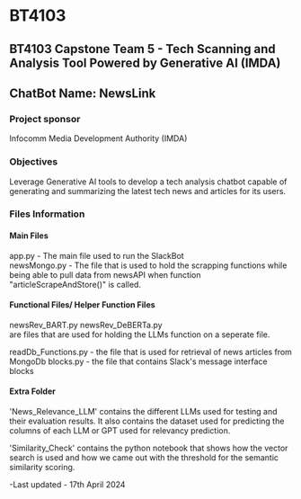 # BT4103   
## BT4103 Capstone Team 5 - Tech Scanning and Analysis Tool Powered by Generative AI (IMDA)   
## ChatBot Name: NewsLink

### Project sponsor    

Infocomm Media Development Authority (IMDA)   

### Objectives   

Leverage Generative AI tools to develop a tech analysis chatbot capable of generating and summarizing the latest tech news and articles for its users. 


### Files Information

#### Main Files
app.py - The main file used to run the SlackBot   
newsMongo.py - The file that is used to hold the scrapping functions while being able to pull data from newsAPI when function "articleScrapeAndStore()" is called.

#### Functional Files/ Helper Function Files
newsRev_BART.py
newsRev_DeBERTa.py   
are files that are used for holding the LLMs function on a seperate file.

readDb_Functions.py - the file that is used for retrieval of news articles from MongoDb
blocks.py - the file that contains Slack's message interface blocks

#### Extra Folder
'News_Relevance_LLM' contains the different LLMs used for testing and their evaluation results. It also contains the dataset used for predicting the columns of each 
LLM or GPT used for relevancy prediction.

'Similarity_Check' contains the python notebook that shows how the vector search is used and how we came out with the threshold for the semantic similarity scoring.





   
-Last updated - 17th April 2024
